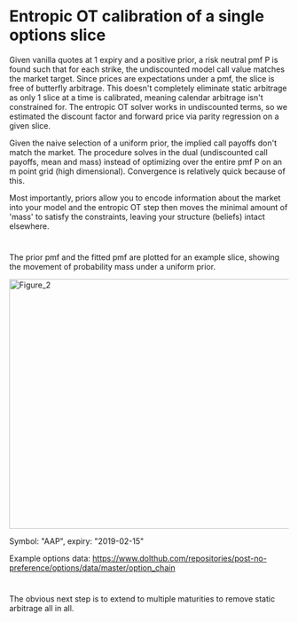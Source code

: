 # Entropic OT calibration of a single options slice 

Given vanilla quotes at 1 expiry and a positive prior, a risk neutral pmf P is found such that for each strike, the undiscounted model call value matches the market target. Since prices are expectations under a pmf, the slice is free of butterfly arbitrage. This doesn't completely eliminate static arbitrage as only 1 slice at a time is calibrated, meaning calendar arbitrage isn't constrained for. The entropic OT solver works in undiscounted terms, so we estimated the discount factor and forward price via parity regression on a given slice.

Given the naive selection of a uniform prior, the implied call payoffs don't match the market. The procedure solves in the dual (undiscounted call payoffs, mean and mass) instead of optimizing over the entire pmf P on an m point grid (high dimensional). Convergence is relatively quick because of this.

Most importantly, priors allow you to encode information about the market into your model and the entropic OT step then moves the minimal amount of 'mass' to satisfy the constraints, leaving your structure (beliefs) intact elsewhere.

#

The prior pmf and the fitted pmf are plotted for an example slice, showing the movement of probability mass under a uniform prior.

<img width="800" height="450" alt="Figure_2" src="https://github.com/user-attachments/assets/6bf1ceec-e954-46bc-b71b-b709282bba3c" />

Symbol: "AAP", expiry: "2019-02-15"

Example options data: https://www.dolthub.com/repositories/post-no-preference/options/data/master/option_chain

# 

The obvious next step is to extend to multiple maturities to remove static arbitrage all in all.
